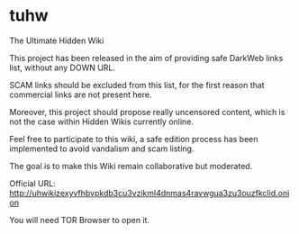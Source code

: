 # tuhw
The Ultimate Hidden Wiki

This project has been released in the aim of providing safe DarkWeb links list, without any DOWN URL.

SCAM links should be excluded from this list, for the first reason that commercial links are not present here.

Moreover, this project should propose really uncensored content, which is not the case within Hidden Wikis currently online.

Feel free to participate to this wiki, a safe edition process has been implemented to avoid vandalism and scam listing.

The goal is to make this Wiki remain collaborative but moderated.

Official URL: http://uhwikizexyvfhbvpkdb3cu3vzikml4dnmas4ravwgua3zu3ouzfkclid.onion

You will need TOR Browser to open it.
